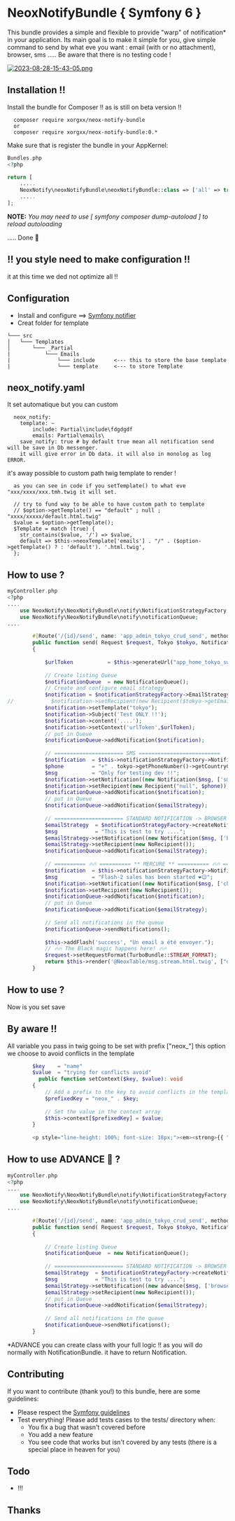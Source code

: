 # NeoxNotifyBundle { Symfony 6 }
This bundle provides a simple and flexible to provide "warp" of notification* in your application.
Its main goal is to make it simple for you, give simple command to send by what eve you want : email (with or no attachment), browser, sms .....
Be aware that there is no testing code !

[![2023-08-28-15-43-05.png](https://i.postimg.cc/Njz9rBC5/2023-08-28-15-43-05.png)](https://postimg.cc/3k2Js5TT)

## Installation !!
Install the bundle for Composer !! as is still on beta version !!

````
  composer require xorgxx/neox-notify-bundle
  or 
  composer require xorgxx/neox-notify-bundle:0.*
````

Make sure that is register the bundle in your AppKernel:
```php
Bundles.php
<?php

return [
    .....
    NeoxNotify\neoxNotifyBundle\neoxNotifyBundle::class => ['all' => true],
    .....
];
```

**NOTE:** _You may need to use [ symfony composer dump-autoload ] to reload autoloading_

 ..... Done 🎈

## !! you style need to make configuration !! 
it at this time we ded not optimize all !!

## Configuration
* Install and configure  ==> [Symfony notifier](https://symfony.com/doc/current/notifier.html#installation)
* Creat folder for template 
```
└─── src
│   └─── Templates
│       └─── _Partial
|           └─── Emails
|               └─── include      <--- this to store the base template
|               └─── template     <--- to store Template
```
## neox_notify.yaml
It set automatique but you can custom
```
  neox_notify:
    template: ~
        include: Partial\include\fdgdgdf
        emails: Partial\emails\
    save_notify: true # by default true mean all notification send will be save in Db messenger. 
    it will give error in Db data. it will also in monolog as log ERROR.
```

it's away possible to custom path twig template to render !

```
  as you can see in code if you setTemplate() to what eve "xxx/xxxx/xxx.tmh.twig it will set.
  
  // try to fund way to be able to have custom path to template
  // $option->getTemplate() == "default" ; null ; "xxxx/xxxxx/default.html.twig"
  $value = $option->getTemplate();
  $Template = match (true) {
    str_contains($value, '/') => $value, 
    default => $this->neoxTemplate['emails'] . "/" . ($option->getTemplate() ? : 'default'). '.html.twig',
  };
```

## How to use ?
```php
myController.php
<?php
....
    use NeoxNotify\NeoxNotifyBundle\notify\NotificationStrategyFactory;
    use NeoxNotify\NeoxNotifyBundle\notify\notificationQueue;
....

        #[Route('/{id}/send', name: 'app_admin_tokyo_crud_send', methods: ['GET'])]
        public function send( Request $request, Tokyo $tokyo, NotificationStrategyFactory $notificationStrategyFactory): Response
        {
            
            $urlToken           = $this->generateUrl("app_home_tokyo_switch",["token" => $tokyo->getToken()], UrlGeneratorInterface::ABSOLUTE_URL);
            
            // Create listing Queue
            $notificationQueue  = new NotificationQueue();
            // Create and configure email strategy
            $notification = $notificationStrategyFactory->EmailStrategy();
//            $notification->setRecipient(new Recipient($tokyo->getEmail()));  < --- This will set by default valeur
            $notification->setTemplate("tokyo");
            $notification->Subject('Test ONLY !!');
            $notification->content('....');
            $notification->setContext('urlToken',$urlToken);
            // put in Queue
            $notificationQueue->addNotification($notification);
            
            // ====================== SMS ==========================
            $notification  = $this->notificationStrategyFactory->NotificationStrategy();
            $phone         = "+" . tokyo->getPhoneNumber()->getCountryCode() . tokyo->getPhoneNumber()->getNationalNumber();
            $msg           = "Only for testing dev !!";            
            $notification->setNotification((new Notification($msg, ['sms'])));
            $notification->setRecipient(new Recipient("null", $phone));
            $notificationQueue->addNotification($notification);
            // put in Queue
            $notificationQueue->addNotification($emailStrategy);
            
            // ====================== STANDARD NOTIFICATION -> BROWSER =================
            $emailStrategy  = $notificationStrategyFactory->createNotificationStrategy();
            $msg            = "This is test to try ....";
            $emailStrategy->setNotification((new Notification($msg, ['browser'])));
            $emailStrategy->setRecipient(new NoRecipient());
            $notificationQueue->addNotification($emailStrategy);
              
            // ========== 🔥🔥 ========== ** MERCURE ** ========== 🔥🔥 =============
            $notification  = $this->notificationStrategyFactory->NotificationStrategy();
            $msg           = "Flash-2 sales has been started ❤️😉";            
            $notification->setNotification((new Notification($msg, ['chat/mercureChatter'])));
            $notification->setRecipient(new NoRecipient());
            $notificationQueue->addNotification($notification);
            // put in Queue
            $notificationQueue->addNotification($emailStrategy);
     
            // Send all notifications in the queue
            $notificationQueue->sendNotifications();
            
            $this->addFlash('success', "Un email a été envoyer.");
            // 🔥🔥 The Black magic happens here! 🔥🔥
            $request->setRequestFormat(TurboBundle::STREAM_FORMAT);
            return $this->render('@NeoxTable/msg.stream.html.twig', ["domaine" => "tokyo"]);
        }

```
## How to use ?
Now is you set save
## By aware !!
All variable you pass in twig going to be set with prefix ["neox_"] this option we choose to avoid conflicts in the template
```php
        $key    = "name"
        $value  = "trying for conflicts avoid"
          public function setContext($key, $value): void
        {
            // Add a prefix to the key to avoid conflicts in the template
            $prefixedKey = "neox_" . $key;
            
            // Set the value in the context array
            $this->context[$prefixedKey] = $value;
        }
        
        <p style="line-height: 100%; font-size: 18px;"><em><strong>{{ "-----" ~ neox_name|default("Message interne") ~ "-----"}}</strong></em></p>
```


## How to use ADVANCE 🎉 ?
```php
myController.php
<?php
....
    use NeoxNotify\NeoxNotifyBundle\notify\NotificationStrategyFactory;
    use NeoxNotify\NeoxNotifyBundle\notify\notificationQueue;
....

        #[Route('/{id}/send', name: 'app_admin_tokyo_crud_send', methods: ['GET'])]
        public function send( Request $request, Tokyo $tokyo, NotificationStrategyFactory $notificationStrategyFactory): Response
        {
                        
            // Create listing Queue
            $notificationQueue  = new NotificationQueue();
            
            // ====================== STANDARD NOTIFICATION -> BROWSER =================
            $emailStrategy  = $notificationStrategyFactory->createNotificationStrategy();
            $msg            = "This is test to try ....";
            $emailStrategy->setNotification((new advance($msg, ['browser'])));   <---------- HERE Advance*
            $emailStrategy->setRecipient(new NoRecipient());
            // put in Queue
            $notificationQueue->addNotification($emailStrategy);
     
            // Send all notifications in the queue
            $notificationQueue->sendNotifications();
        }
```
*ADVANCE you can create class with your full logic !! as you will do normally with NotificationBundle. it have to return Notification.



## Contributing
If you want to contribute \(thank you!\) to this bundle, here are some guidelines:

* Please respect the [Symfony guidelines](http://symfony.com/doc/current/contributing/code/standards.html)
* Test everything! Please add tests cases to the tests/ directory when:
    * You fix a bug that wasn't covered before
    * You add a new feature
    * You see code that works but isn't covered by any tests \(there is a special place in heaven for you\)

## Todo
* !!!

## Thanks